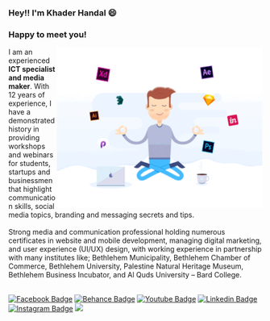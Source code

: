 ### Hey!! I'm Khader Handal 😄
### Happy to meet you! &nbsp;

<img align="right" alt="GIF" src="https://github.com/khaderhan/khaderhan/blob/main/elementps-services.gif?raw=true" width="408" height="318" />
I am an experienced <b>ICT specialist and media maker</b>. With 12 years of experience, I have a demonstrated history in providing workshops and webinars for students, startups and businessmen that highlight communication skills, social media topics, branding and messaging secrets and tips.
<br /><br />
Strong media and communication professional holding numerous certificates in website and mobile development, managing digital marketing, and user experience (UI/UX) design, with working experience in partnership with many institutes like; Bethlehem Municipality, Bethlehem Chamber of Commerce, Bethlehem University, Palestine Natural Heritage Museum, Bethlehem Business Incubator, and Al Quds University – Bard College. 
<br /><br />

[![Facebook Badge](https://img.shields.io/badge/Facebook-blue?style=flat-square&logo=Facebook&logoColor=white)](https://www.facebook.com/ElementMediaPS)
[![Behance Badge](https://img.shields.io/badge/Behance-053eff?style=flat-square&logo=Behance&logoColor=white)](https://www.behance.net/elementps)
[![Youtube Badge](https://img.shields.io/badge/YouTube-e62117?style=flat-square&logo=YouTube&logoColor=white)](https://www.youtube.com/channel/UCgAkyWq7X-gLjHyRhqe-t0A/videos)
[![Linkedin Badge](https://img.shields.io/badge/-LinkedIn-0e76a8?style=flat-square&logo=Linkedin&logoColor=white)](https://www.linkedin.com/in/khaderhandal/)
[![Instagram Badge](https://img.shields.io/badge/-Instagram-e4405f?style=flat-square&logo=Instagram&logoColor=white)](https://www.instagram.com/elementps/)
![](https://visitor-badge.glitch.me/badge?page_id=khaderhan.khaderhan)
